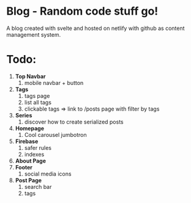 # Blog - Random code stuff go!

A blog created with svelte and hosted on netlify with github as content management system.

# Todo:

1. **Top Navbar**
   1. mobile navbar + button
2. **Tags**
   1. tags page
   2. list all tags
   3. clickable tags => link to /posts page with filter by tags
3. **Series**
   1. discover how to create serialized posts
4. **Homepage**
   1. Cool carousel jumbotron
5. **Firebase**
   1. safer rules
   2. indexes
6. **About Page**
7. **Footer**
   1. social media icons
8. **Post Page**
   1. search bar
   2. tags
